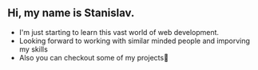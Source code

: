 ## Hi, my name is Stanislav.

- I'm just starting to learn this vast world of web development.
- Looking forward to working with similar minded people and imporving my skills
- Also you can checkout some of my projects🙂
